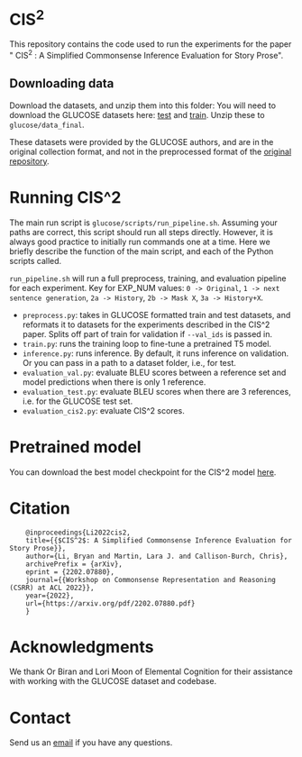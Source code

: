 # $\text{CIS}^2$

This repository contains the code used to run the experiments for the paper " $\text{CIS}^2$ : A Simplified Commonsense Inference Evaluation for Story Prose".


## Downloading data
Download the datasets, and unzip them into this folder:
You will need to download the GLUCOSE datasets here: [test](https://drive.google.com/file/d/134C7w3fNvzsUbLvjnhdatYraTwcfeqDw/view?usp=sharing) and [train](https://drive.google.com/file/d/119C50en6LvOBjhyFMBdEX2QRcbKbwiQg/view?usp=sharing).
Unzip these to `glucose/data_final`.

These datasets were provided by the GLUCOSE authors, and are in the original collection format, and not in the preprocessed format of the [original repository](https://github.com/ElementalCognition/glucose).

# Running CIS^2
The main run script is `glucose/scripts/run_pipeline.sh`. Assuming your paths are correct, this script should run all steps directly. However, it is always good practice to initially run commands one at a time. Here we briefly describe the function of the main script, and each of the Python scripts called.

`run_pipeline.sh` will run a full preprocess, training, and evaluation pipeline for each experiment. Key for EXP_NUM values: `0 -> Original`, `1 -> next sentence generation`, `2a -> History`, `2b -> Mask X`, `3a -> History+X`.

* `preprocess.py`: takes in GLUCOSE formatted train and test datasets, and reformats it to datasets for the experiments described in the CIS^2 paper. Splits off part of train for validation if `--val_ids` is passed in.
* `train.py`: runs the training loop to fine-tune a pretrained T5 model.
* `inference.py`: runs inference. By default, it runs inference on validation. Or you can pass in a path to a dataset folder, i.e., for test.
* `evaluation_val.py`: evaluate BLEU scores between a reference set and model predictions when there is only 1 reference.
* `evaluation_test.py`: evaluate BLEU scores when there are 3 references, i.e. for the GLUCOSE test set.
* `evaluation_cis2.py`: evaluate CIS^2 scores.

# Pretrained model
You can download the best model checkpoint for the CIS^2 model [here](https://drive.google.com/file/d/1rxw2r-DzTW_NcAlUGP874plZWQ4yYDwT/view?usp=sharing).

# Citation
```
    @inproceedings{Li2022cis2,
    title={{$CIS^2$: A Simplified Commonsense Inference Evaluation for Story Prose}},
    author={Li, Bryan and Martin, Lara J. and Callison-Burch, Chris},
    archivePrefix = {arXiv},
    eprint = {2202.07880},
    journal={{Workshop on Commonsense Representation and Reasoning (CSRR) at ACL 2022}},
    year={2022},
    url={https://arxiv.org/pdf/2202.07880.pdf}
    }
```

# Acknowledgments
We thank Or Biran and Lori Moon of Elemental Cognition for their assistance with working with the GLUCOSE dataset and codebase.

# Contact
Send us an [email](mailto:bryanli@seas.upenn.edu) if you have any questions.
